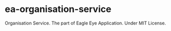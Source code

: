 # ea-organisation-service
Organisation Service. The part of Eagle Eye Application. Under MIT License.
